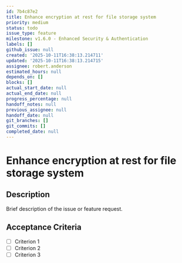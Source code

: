 ```yaml
---
id: 7b4c87e2
title: Enhance encryption at rest for file storage system
priority: medium
status: todo
issue_type: feature
milestone: v1.6.0 - Enhanced Security & Authentication
labels: []
github_issue: null
created: '2025-10-11T16:38:13.214711'
updated: '2025-10-11T16:38:13.214715'
assignee: robert.anderson
estimated_hours: null
depends_on: []
blocks: []
actual_start_date: null
actual_end_date: null
progress_percentage: null
handoff_notes: null
previous_assignee: null
handoff_date: null
git_branches: []
git_commits: []
completed_date: null
---
```


# Enhance encryption at rest for file storage system

## Description

Brief description of the issue or feature request.

## Acceptance Criteria

- [ ] Criterion 1
- [ ] Criterion 2
- [ ] Criterion 3